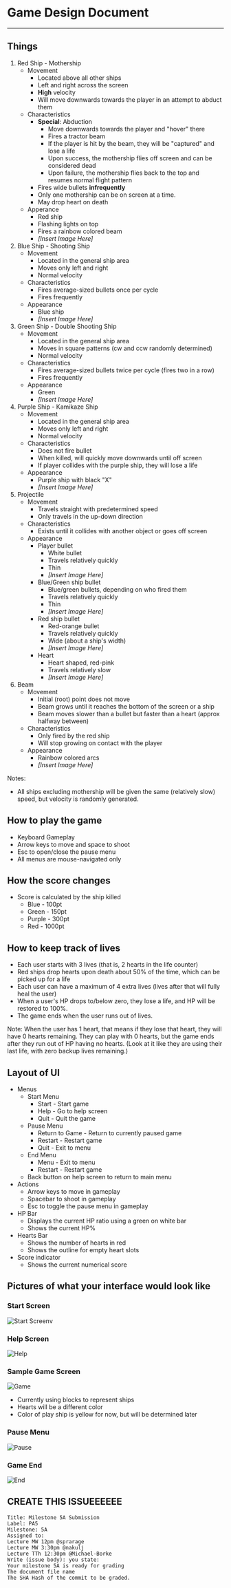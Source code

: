 # Game Design Document
----

## Things
1. Red Ship - Mothership
	* Movement
		* Located above all other ships
		* Left and right across the screen 
		* **High** velocity
		* Will move downwards towards the player in an attempt to abduct them
	* Characteristics
		* **Special**: Abduction
			* Move downwards towards the player and "hover" there
			* Fires a tractor beam
			* If the player is hit by the beam, they will be "captured" and lose a life
			* Upon success, the mothership flies off screen and can be considered dead
			* Upon failure, the mothership flies back to the top and resumes normal flight pattern
		* Fires wide bullets **infrequently**
		* Only one mothership can be on screen at a time.
		* May drop heart on death
	* Apperance
		* Red ship
		* Flashing lights on top
		* Fires a rainbow colored beam
		* *[Insert Image Here]*
2. Blue Ship - Shooting Ship
	* Movement
		* Located in the general ship area
		* Moves only left and right
		* Normal velocity
	* Characteristics
		* Fires average-sized bullets once per cycle
		* Fires frequently
	* Appearance
		* Blue ship
		* *[Insert Image Here]*
3. Green Ship - Double Shooting Ship
	* Movement
		* Located in the general ship area
		* Moves in square patterns (cw and ccw randomly determined)
		* Normal velocity
	* Characteristics
		* Fires average-sized bullets twice per cycle (fires two in a row)
		* Fires frequently
	* Appearance
		* Green
		* *[Insert Image Here]*
4. Purple Ship - Kamikaze Ship
	* Movement
		* Located in the general ship area
		* Moves only left and right
		* Normal velocity
	* Characteristics
		* Does not fire bullet
		* When killed, will quickly move downwards until off screen
		* If player collides with the purple ship, they will lose a life
	* Appearance
		* Purple ship with black "X"
		* *[Insert Image Here]*
5. Projectile
	* Movement
		* Travels straight with predetermined speed
		* Only travels in the up-down direction
	* Characteristics
		* Exists until it collides with another object or goes off screen
	* Appearance
		* Player bullet
			* White bullet
			* Travels relatively quickly
			*	Thin
			* *[Insert Image Here]*
		* Blue/Green ship bullet
			* Blue/green bullets, depending on who fired them
			* Travels relatively quickly
			*	Thin
			* *[Insert Image Here]*
		* Red ship bullet
			* Red-orange bullet
			* Travels relatively quickly
			* Wide (about a ship's width)
			* *[Insert Image Here]*
		* Heart
			* Heart shaped, red-pink
			* Travels relatively slow
			* *[Insert Image Here]*
6. Beam
	* Movement
		* Initial (root) point does not move
		* Beam grows until it reaches the bottom of the screen or a ship
		* Beam moves slower than a bullet but faster than a heart (approx halfway between)
	* Characteristics
		* Only fired by the red ship
		* Will stop growing on contact with the player
	* Appearance
		* Rainbow colored arcs
		* *[Insert Image Here]*

Notes:
* All ships excluding mothership will be given the same (relatively slow) speed, but velocity is randomly generated.

## How to play the game
* Keyboard Gameplay
* Arrow keys to move and space to shoot
* Esc to open/close the pause menu
* All menus are mouse-navigated only

## How the score changes
* Score is calculated by the ship killed
	* Blue - 100pt
	* Green - 150pt
	* Purple - 300pt
	* Red - 1000pt

## How to keep track of lives
* Each user starts with 3 lives (that is, 2 hearts in the life counter)
* Red ships drop hearts upon death about 50% of the time, which can be picked up for a life
* Each user can have a maximum of 4 extra lives (lives after that will fully heal the user)
* When a user's HP drops to/below zero, they lose a life, and HP will be restored to 100%. 
* The game ends when the user runs out of lives.

Note: When the user has 1 heart, that means if they lose that heart, they will have 0 hearts remaining. They can play with 0 hearts, but the game ends after they run out of HP having no hearts. (Look at it like they are using their last life, with zero backup lives remaining.) 

## Layout of UI
* Menus
	* Start Menu
		* Start - Start game
		* Help - Go to help screen
		* Quit - Quit the game
	* Pause Menu
		* Return to Game - Return to currently paused game
		* Restart - Restart game
		* Quit - Exit to menu
	* End Menu
		* Menu - Exit to menu
		* Restart - Restart game
	* Back button on help screen to return to main menu
* Actions
	* Arrow keys to move in gameplay
	* Spacebar to shoot in gameplay
	* Esc to toggle the pause menu in gameplay
* HP Bar
	* Displays the current HP ratio using a green on white bar
	* Shows the current HP%
* Hearts Bar
	* Shows the number of hearts in red
	* Shows the outline for empty heart slots
* Score indicator
	* Shows the current numerical score

## Pictures of what your interface would look like

### Start Screen
![Start Screen](http://f.cl.ly/items/2G3r3n1I2h3b0S3N270r/gamefront.png "Start Screen")v

### Help Screen
![Help](http://f.cl.ly/items/2D1b0a3m03440R0n2u26/gamehelp.png "Help")

### Sample Game Screen
![Game](http://f.cl.ly/items/0K3J360g1U1I2v1l2R3a/gameplay.png "Game")
* Currently using blocks to represent ships
* Hearts will be a different color 
* Color of play ship is yellow for now, but will be determined later

### Pause Menu
![Pause](http://f.cl.ly/items/3u303m1W29402P0m2X40/gamepause.png "Pause")

### Game End
![End](http://f.cl.ly/items/0g031H0y2C1j0b141x2E/gameend.png "End")

## CREATE THIS ISSUEEEEEE

```
Title: Milestone 5A Submission
Label: PA5
Milestone: 5A
Assigned to:
Lecture MW 12pm @sprarage
Lecture MW 3:30pm @nakulj
Lecture TTh 12:30pm @Michael-Borke
Write (issue body): you state:
Your milestone 5A is ready for grading
The document file name
The SHA Hash of the commit to be graded.
```
